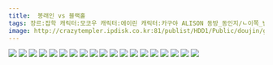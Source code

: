 ```yaml
---
title:  봉래인 vs 블랙홀
tags: 장르:잡학 캐릭터:모코우 캐릭터:에이린 캐릭터:카구야 ALISON 동방_동인지/ㄴ이쪽_번역
image: http://crazytempler.ipdisk.co.kr:81/publist/HDD1/Public/doujin/ghap/5870/001.jpg
---
```

<img src="http://crazytempler.ipdisk.co.kr:81/publist/HDD1/Public/doujin/ghap/5870/001.jpg">
<img src="http://crazytempler.ipdisk.co.kr:81/publist/HDD1/Public/doujin/ghap/5870/002.jpg">
<img src="http://crazytempler.ipdisk.co.kr:81/publist/HDD1/Public/doujin/ghap/5870/003.jpg">
<img src="http://crazytempler.ipdisk.co.kr:81/publist/HDD1/Public/doujin/ghap/5870/004.jpg">
<img src="http://crazytempler.ipdisk.co.kr:81/publist/HDD1/Public/doujin/ghap/5870/005.jpg">
<img src="http://crazytempler.ipdisk.co.kr:81/publist/HDD1/Public/doujin/ghap/5870/006.jpg">
<img src="http://crazytempler.ipdisk.co.kr:81/publist/HDD1/Public/doujin/ghap/5870/007.jpg">
<img src="http://crazytempler.ipdisk.co.kr:81/publist/HDD1/Public/doujin/ghap/5870/008.jpg">
<img src="http://crazytempler.ipdisk.co.kr:81/publist/HDD1/Public/doujin/ghap/5870/009.jpg">
<img src="http://crazytempler.ipdisk.co.kr:81/publist/HDD1/Public/doujin/ghap/5870/010.jpg">
<img src="http://crazytempler.ipdisk.co.kr:81/publist/HDD1/Public/doujin/ghap/5870/011.jpg">
<img src="http://crazytempler.ipdisk.co.kr:81/publist/HDD1/Public/doujin/ghap/5870/012.jpg">
<img src="http://crazytempler.ipdisk.co.kr:81/publist/HDD1/Public/doujin/ghap/5870/013.jpg">
<img src="http://crazytempler.ipdisk.co.kr:81/publist/HDD1/Public/doujin/ghap/5870/014.jpg">
<img src="http://crazytempler.ipdisk.co.kr:81/publist/HDD1/Public/doujin/ghap/5870/015.jpg">
<img src="http://crazytempler.ipdisk.co.kr:81/publist/HDD1/Public/doujin/ghap/5870/016.jpg">
<img src="http://crazytempler.ipdisk.co.kr:81/publist/HDD1/Public/doujin/ghap/5870/017.jpg">
<img src="http://crazytempler.ipdisk.co.kr:81/publist/HDD1/Public/doujin/ghap/5870/018.jpg">
<img src="http://crazytempler.ipdisk.co.kr:81/publist/HDD1/Public/doujin/ghap/5870/019.jpg">
